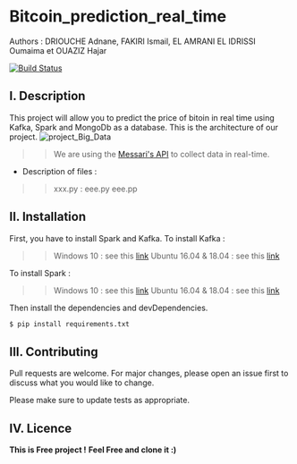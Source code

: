 # Bitcoin_prediction_real_time
Authors : DRIOUCHE Adnane, FAKIRI Ismail, EL AMRANI EL IDRISSI Oumaima et OUAZIZ Hajar

[![Build Status](https://travis-ci.org/joemccann/dillinger.svg?branch=master)](https://travis-ci.org/joemccann/dillinger)

## I. Description
This project will allow you to predict the price of bitoin in real time using Kafka, Spark and MongoDb as a database.
This is the architecture of our project.
![project_Big_Data](https://user-images.githubusercontent.com/46791116/105404886-c812f700-5c2a-11eb-8c8d-4affe90e9d58.png)
>>We are using the [Messari's API](https://messari.io/api/docs#operation/Get%20all%20Assets) to collect data in real-time. 
- Description of files : 
>> xxx.py : 
eee.py 
eee.pp


## II. Installation 
First, you have to install Spark and Kafka.
To install Kafka : 
>> Windows 10 : see this [link](https://www.goavega.com/install-apache-kafka-on-windows/)
Ubuntu 16.04 & 18.04 : see this [link](https://tecadmin.net/install-apache-kafka-ubuntu/)

To install Spark : 
>> Windows 10 : see this [link](https://phoenixnap.com/kb/install-spark-on-windows-10)
Ubuntu 16.04 & 18.04 : see this [link](https://computingforgeeks.com/how-to-install-apache-spark-on-ubuntu-debian/)

Then install the dependencies and devDependencies.

```sh
$ pip install requirements.txt
```
## III. Contributing
Pull requests are welcome. For major changes, please open an issue first to discuss what you would like to change.

Please make sure to update tests as appropriate.
## IV. Licence
**This is Free project !**
**Feel Free and clone it :)**
